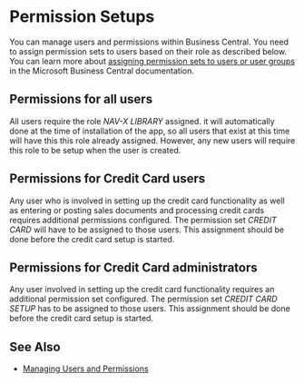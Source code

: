 # Permission Setups

You can manage users and permissions within Business Central. You need to assign permission sets to users based on their role as described below. You can learn more about [assigning permission sets to users or user groups](https://docs.microsoft.com/en-us/dynamics365/business-central/ui-how-users-permissions#to-assign-permission-sets-to-users-or-user-groups) in the Microsoft Business Central documentation.

## Permissions for all users

All users require the role *NAV-X LIBRARY* assigned. it will automatically done at the time of installation of the app, so all users that exist at this time will have this this role already assigned. However, any new users will require this role to be setup when the user is created.

## Permissions for Credit Card users

Any user who is involved in setting up the credit card functionality as well as entering or posting sales documents and processing credit cards requires additional permissions configured. The permission set *CREDIT CARD* will have to be assigned to those users. This assignment should be done before the credit card setup is started.

## Permissions for Credit Card administrators

Any user involved in setting up the credit card functionality requires an additional permission set configured. The permission set *CREDIT CARD SETUP* has to be assigned to those users. This assignment should be done before the credit card setup is started.

## See Also

- [Managing Users and Permissions](https://docs.microsoft.com/en-us/dynamics365/business-central/ui-how-users-permissions)
